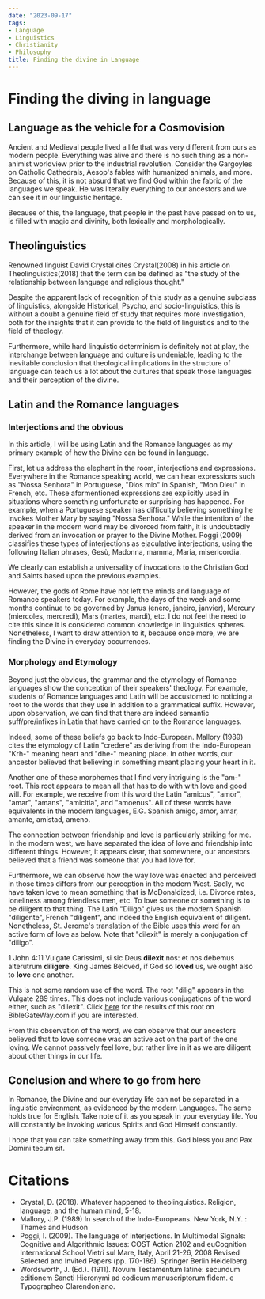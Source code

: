 ```yaml
---
date: "2023-09-17"
tags:
- Language
- Linguistics
- Christianity
- Philosophy
title: Finding the divine in Language
---
```


# Finding the diving in language

## Language as the vehicle for a Cosmovision

Ancient and Medieval people lived a life that was very different from ours as modern people. Everything was alive and there is no such thing as a non-animist worldview prior to the industrial revolution. Consider the Gargoyles on Catholic Cathedrals, Aesop's fables with humanized animals, and more. Because of this, it is not absurd that we find God within the fabric of the languages we speak. He was literally everything to our ancestors and we can see it in our linguistic heritage. 

Because of this, the language, that people in the past have passed on to us, is filled with magic and divinity, both lexically and morphologically. 
## Theolinguistics

Renowned linguist David Crystal cites Crystal(2008) in his article on Theolinguistics(2018) that the term can be defined as "the study of the relationship between language and religious thought."

Despite the apparent lack of recognition of this study as a genuine subclass of linguistics, alongside Historical, Psycho, and socio-linguistics, this is without a doubt a genuine field of study that requires more investigation, both for the insights that it can provide to the field of linguistics and to the field of theology. 

Furthermore, while hard linguistic determinism is definitely not at play, the interchange between language and culture is undeniable, leading to the inevitable conclusion that theological implications in the structure of language can teach us a lot about the cultures that speak those languages and their perception of the divine. 

## Latin and the Romance languages

### Interjections and the obvious

In this article, I will be using Latin and the Romance languages as my primary example of how the Divine can be found in language. 

First, let us address the elephant in the room, interjections and expressions. Everywhere in the Romance speaking world, we can hear expressions such as "Nossa Senhora" in Portuguese, "Dios mio" in Spanish, "Mon Dieu" in French, etc. These aformentioned expressions are explicitly used in situations where something unfortunate or surprising has happened. For example, when a Portuguese speaker has difficulty believing something he invokes Mother Mary by saying "Nossa Senhora." While the intention of the speaker in the modern world may be divorced from faith, it is undoubtedly derived from an invocation or prayer to the Divine Mother. Poggi (2009) classifies these types of interjections as ejaculative interjections, using the following Italian phrases, Gesù, Madonna, mamma, Maria, misericordia. 

We clearly can establish a universality of invocations to the Christian God and Saints based upon the previous examples. 

However, the gods of Rome have not left the minds and language of Romance speakers today. For example, the days of the week and some months continue to be governed by Janus (enero, janeiro, janvier), Mercury (miercoles, mercredi), Mars (martes, mardi), etc. I do not feel the need to cite this since it is considered common knowledge in linguistics spheres. Nonetheless, I want to draw attention to it, because once more, we are finding the Divine in everyday occurrences. 

### Morphology and Etymology

Beyond just the obvious, the grammar and the etymology of Romance languages show the conception of their speakers' theology. For example, students of Romance languages and Latin will be accustomed to noticing a root to the words that they use in addition to a grammatical suffix. However, upon observation, we can find that there are indeed semantic suff/pre/infixes in Latin that have carried on to the Romance languages. 

Indeed, some of these beliefs go back to Indo-European. Mallory (1989) cites the etymology of Latin "credere" as deriving from the Indo-European "Krh-" meaning heart and "dhe-" meaning place. In other words, our ancestor believed that believing in something meant placing your heart in it.  

Another one of these morphemes that I find very intriguing is the "am-" root. This root appears to mean all that has to do with with love and good will. For example, we receive from this word the Latin "amicus", "amor", "amar", "amans", "amicitia", and "amoenus". All of these words have equivalents in the modern languages, E.G. Spanish amigo, amor, amar, amante, amistad, ameno. 

The connection between friendship and love is particularly striking for me. In the modern west, we have separated the idea of love and friendship into different things. However, it appears clear, that somewhere, our ancestors believed that a friend was someone that you had love for. 

Furthermore, we can observe how the way love was enacted and perceived in those times differs from our perception in the modern West. Sadly, we have taken love to mean something that is McDonaldized, i.e. Divorce rates, loneliness among friendless men, etc. To love someone or something is to be diligent to that thing. The Latin "Diligo" gives us the modern Spanish "diligente", French "diligent", and indeed the English equivalent of diligent. Nonetheless, St. Jerome's translation of the Bible uses this word for an active form of love as below. Note that "dilexit" is merely a conjugation of "diligo". 

1 John 4:11
Vulgate
Carissimi, si sic Deus **dilexit** nos: et nos debemus alterutrum **diligere**.
King James
Beloved, if God so **loved** us, we ought also to **love** one another.

This is not some random use of the word. The root "dilig" appears in the Vulgate 289 times. This does not include various conjugations of the word either, such as "dilexit". Click [here](https://www.biblegateway.com/quicksearch/?quicksearch=dilig&version=VULGATE) for the results of this root on BibleGateWay.com if you are interested. 

From this observation of the word, we can observe that our ancestors believed that to love someone was an active act on the part of the one loving. We cannot passively feel love, but rather live in it as we are diligent about other things in our life. 


## Conclusion and where to go from here 

In Romance, the Divine and our everyday life can not be separated in a linguistic environment, as evidenced by the modern Languages. The same holds true for English. Take note of it as you speak in your everyday life. You will constantly be invoking various Spirits and God Himself constantly. 

I hope that you can take something away from this. 
God bless you and Pax Domini tecum sit. 

# Citations
- Crystal, D. (2018). Whatever happened to theolinguistics. Religion, language, and the human mind, 5-18.
- Mallory, J.P. (1989) In search of the Indo-Europeans. New York, N.Y. : Thames and Hudson
- Poggi, I. (2009). The language of interjections. In Multimodal Signals: Cognitive and Algorithmic Issues: COST Action 2102 and euCognition International School Vietri sul Mare, Italy, April 21-26, 2008 Revised Selected and Invited Papers (pp. 170-186). Springer Berlin Heidelberg.
- Wordsworth, J. (Ed.). (1911). Novum Testamentum latine: secundum editionem Sancti Hieronymi ad codicum manuscriptorum fidem. e Typographeo Clarendoniano.